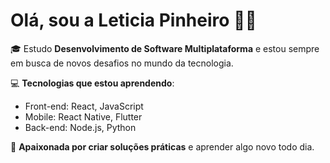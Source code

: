 # Olá, sou a Leticia Pinheiro 👩‍💻

🎓 Estudo **Desenvolvimento de Software Multiplataforma** e estou sempre em busca de novos desafios no mundo da tecnologia.

💻 **Tecnologias que estou aprendendo**:
- Front-end: React, JavaScript
- Mobile: React Native, Flutter
- Back-end: Node.js, Python

🚀 **Apaixonada por criar soluções práticas** e aprender algo novo todo dia.


<!---
LeticiaPinheirooo/LeticiaPinheirooo is a ✨ special ✨ repository because its `README.md` (this file) appears on your GitHub profile.
You can click the Preview link to take a look at your changes.
--->
